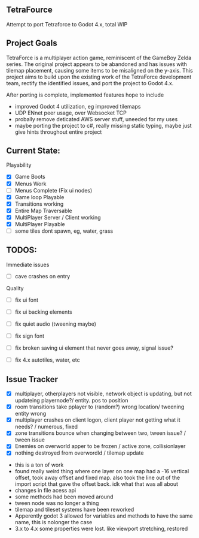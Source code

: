 
## TetraFource
Attempt to port Tetraforce to Godot 4.x, total WIP

## Project Goals
TetraForce is a multiplayer action game, reminiscent of the GameBoy Zelda series. The original project appears to be abandoned and has issues with tilemap placement, causing some items to be misaligned on the y-axis. This project aims to build upon the existing work of the TetraForce development team, rectify the identified issues, and port the project to Godot 4.x.

After porting is complete, implemented features hope to include
- improved Godot 4 utilization, eg improved tilemaps
- UDP ENnet peer usage, over Websocket TCP
- probally remove deticated AWS server stuff, uneeded for my uses
- maybe porting the project to c#, really missing static typing, maybe just give hints throughout entire project

## Current State:
Playability
- [x] Game Boots
- [x] Menus Work
- [ ] Menus Complete (Fix ui nodes)
- [x] Game loop Playable
- [x] Transitions working
- [x] Entire Map Traversable
- [x] MultiPlayer Server / Client working
- [x] MultiPlayer Playable
- [ ] some tiles dont spawn, eg, water, grass

## TODOS:
Immediate issues
- [ ] cave crashes on entry

Quality
- [ ] fix ui font
- [ ] fix ui backing elements
- [ ] fix quiet audio (tweening maybe)
- [ ] fix sign font
- [ ] fix broken saving ui element that never goes away, signal issue?
- [ ] fix 4.x autotiles, water, etc


## Issue Tracker
- [x] multiplayer, otherplayers not visible, network object is updating, but not updateing playernode?/ entity. pos to position
- [x] room transitions take pplayer to (random?) wrong location/ tweening entity wrong
- [x] multiplayer crashes on client logon, client player not getting what it needs? / numerous, fixed
- [x] zone transitions bounce when changing between two, tween issue? / tween issue
- [x] Enemies on overworld apper to be frozen / active zone, collisionlayer
- [x] nothing destroyed from overwordld / tilemap update
- this is a ton of work 
- found really weird thing where one layer on one map had a -16 vertical offset, took away offset and fixed map. also took the line out of the import script that gave the offset back. idk what that was all about
- changes in file acess api 
- some methods had been moved around 
- tween node was no longer a thing
- tilemap and tileset systems have been reworked
- Apperently godot 3 allowed for variables and methods to have the same name, this is nolonger the case
- 3.x to 4.x some properties were lost. like viewport stretching, restored

